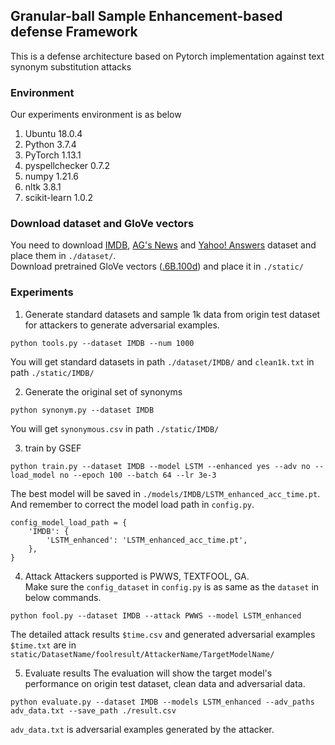 ## Granular-ball Sample Enhancement-based defense Framework
This is a defense architecture based on Pytorch implementation against text synonym substitution attacks
### Environment
Our experiments environment is as below
1. Ubuntu 18.0.4
2. Python 3.7.4
3. PyTorch 1.13.1
4. pyspellchecker 0.7.2
5. numpy 1.21.6
6. nltk 3.8.1
7. scikit-learn 1.0.2

### Download dataset and GloVe vectors
You need to download [IMDB](https://s3.amazonaws.com/fast-ai-nlp/imdb.tgz), [AG's News](https://s3.amazonaws.com/fast-ai-nlp/ag_news_csv.tgz) and [Yahoo! Answers](https://s3.amazonaws.com/fast-ai-nlp/yahoo_answers_csv.tgz) dataset and place them in ``./dataset/``.  
Download pretrained GloVe vectors ([.6B.100d](https://nlp.stanford.edu/projects/glove/)) and place it in ``./static/``

### Experiments
1. Generate standard datasets and sample 1k data from origin test dataset for attackers to generate adversarial examples.
```
python tools.py --dataset IMDB --num 1000
```
You will get standard datasets in path ``./dataset/IMDB/`` and ``clean1k.txt`` in path ``./static/IMDB/``

2. Generate the original set of synonyms
```
python synonym.py --dataset IMDB
```
You will get ``synonymous.csv`` in path ``./static/IMDB/``

3. train by GSEF
```
python train.py --dataset IMDB --model LSTM --enhanced yes --adv no --load_model no --epoch 100 --batch 64 --lr 3e-3 
```
The best model will be saved in ``./models/IMDB/LSTM_enhanced_acc_time.pt``. And remember to correct the model load path in ``config.py``.
```
config_model_load_path = {
    'IMDB': {
        'LSTM_enhanced': 'LSTM_enhanced_acc_time.pt',
    },
}
```
4. Attack
Attackers supported is PWWS, TEXTFOOL, GA.  
Make sure the ``config_dataset`` in ``config.py`` is as same as the ``dataset`` in below commands.
```
python fool.py --dataset IMDB --attack PWWS --model LSTM_enhanced
```
The detailed attack results ``$time.csv`` and generated adversarial examples ``$time.txt`` are in ``static/DatasetName/foolresult/AttackerName/TargetModelName/``

5. Evaluate results
The evaluation will show the target model's performance on origin test dataset, clean data and adversarial data.  
```
python evaluate.py --dataset IMDB --models LSTM_enhanced --adv_paths adv_data.txt --save_path ./result.csv
```
``adv_data.txt`` is adversarial examples generated by the attacker.
